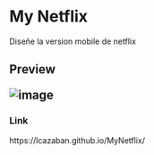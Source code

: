 <h1>My Netflix</h1>
Diseñe la version mobile de netflix

<h2>Preview</ h2>


![image](https://user-images.githubusercontent.com/34132948/129279146-c307f76d-faef-45c7-b557-8f1c4684e188.png)


<h3>Link</h3>
https://lcazaban.github.io/MyNetflix/
